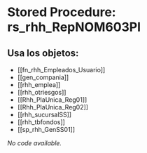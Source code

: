 # Stored Procedure: rs_rhh_RepNOM603Pl

## Usa los objetos:
- [[fn_rhh_Empleados_Usuario]]
- [[gen_compania]]
- [[rhh_emplea]]
- [[rhh_otriesgos]]
- [[Rhh_PlaUnica_Reg01]]
- [[Rhh_PlaUnica_Reg02]]
- [[rhh_sucursalSS]]
- [[rhh_tbfondos]]
- [[sp_rhh_GenSS01]]

*No code available.*
